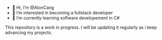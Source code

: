- 👋 Hi, I’m @AlonCang
- 👀 I’m interested in becoming a fullstack developer
- 🌱 I’m currently learning software developement in C#

This repository is a work in progress.
I will be updating it regularly as i keep advancing my projects.


